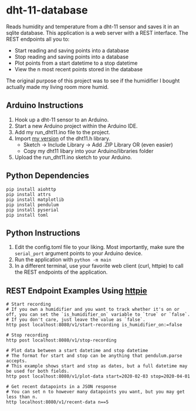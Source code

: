 # dht-11-database
Reads humidity and temperature from a dht-11 sensor and saves it in an sqlite database.
This application is a web server with a REST interface.
The REST endpoints all you to:

- Start reading and saving points into a database
- Stop reading and saving points into a database
- Plot points from a start datetime to a stop datetime
- View the n most recent points stored in the database

The original purpose of this project was to see if the humidifier I bought actually made my living room more humid.

## Arduino Instructions

1. Hook up a dht-11 sensor to an Arduino.
2. Start a new Arduino project within the Arduino IDE.
3. Add my run_dht11.ino file to the project.
4. Import [my version](https://github.com/red-eight/dht11) of the dht11.h library.
   - Sketch -> Include Library -> Add .ZIP Library OR (even easier)
   - Copy my dht11 libary into your Arduino/libraries folder
5. Upload the run_dht11.ino sketch to your Arduino.

## Python Dependencies

```
pip install aiohttp
pip install attrs
pip install matplotlib
pip install pendulum
pip install pyserial
pip install toml
```

## Python Instructions
1. Edit the config.toml file to your liking.
   Most importantly, make sure the `serial_port` argument points to your Arduino device.
2. Run the application with `python -m main`
3. In a different terminal, use your favorite web client (curl, httpie) to call the REST endpoints of the application.

## REST Endpoint Examples Using [httpie](https://httpie.org/)

```
# Start recording
# If you own a humidifier and you want to track whether it's on or off, you can set the `is_humidifier_on` variable to `true` or `false`.
# If you don't care, just leave the value as `false`.
http post localhost:8080/v1/start-recording is_humidifier_on:=false

# Stop recording
http post localhost:8080/v1/stop-recording

# Plot data between a start datetime and stop datetime
# The format for start and stop can be anything that pendulum.parse accepts.
# This example shows start and stop as dates, but a full datetime may be used for both fields.
http post localhost:8080/v1/plot-data start=2020-02-03 stop=2020-04-01

# Get recent datapoints in a JSON response
# You can set n to however many datapoints you want, but you may get less than n.
http localhost:8080/v1/recent-data n==5
```
